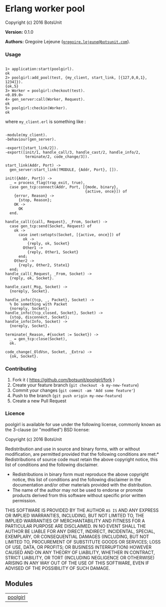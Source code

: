 

# Erlang worker pool #

Copyright (c) 2016 BotsUnit

__Version:__ 0.1.0

__Authors:__ Gregoire Lejeune ([`gregoire.lejeune@botsunit.com`](mailto:gregoire.lejeune@botsunit.com)).


### Usage ###

```

1> application:start(poolgirl).
ok
2> poolgirl:add_pool(test, {my_client, start_link, [{127,0,0,1}, 1234]}).
{ok,5}
3> Worker = poolgirl:checkout(test).
<0.89.0>
4> gen_server:call(Worker, Request).
ok
5> poolgirl:checkin(Worker).
ok

```

where `my_client.erl` is something like :

```

-module(my_client).
-behaviour(gen_server).

-export([start_link/2]).
-export([init/1, handle_call/3, handle_cast/2, handle_info/2,
         terminate/2, code_change/3]).

start_link(Addr, Port) ->
  gen_server:start_link(?MODULE, {Addr, Port}, []).

init({Addr, Port}) ->
  _ = process_flag(trap_exit, true),
  case gen_tcp:connect(Addr, Port, [{mode, binary},
                                    {active, once}]) of
    {error, Reason} ->
      {stop, Reason};
    OK ->
      OK
  end.

handle_call({call, Request}, _From, Socket) ->
  case gen_tcp:send(Socket, Request) of
    ok ->
      case inet:setopts(Socket, [{active, once}]) of
        ok ->
          {reply, ok, Socket}
        Other1 ->
          {reply, Other1, Socket}
      end;
    Other2 ->
      {reply, Other2, State1}
  end;
handle_call(_Request, _From, Socket) ->
  {reply, ok, Socket}.

handle_cast(_Msg, Socket) ->
  {noreply, Socket}.

handle_info({tcp, _, Packet}, Socket) ->
  % Do something with Packet
  {noreply, Socket};
handle_info({tcp_closed, Socket}, Socket) ->
  {stop, disconnect, Socket};
handle_info(Info, Socket) ->
  {noreply, Socket}.

terminate(_Reason, #{socket := Socket}) ->
  _ = gen_tcp:close(Socket),
  ok.

code_change(_OldVsn, Socket, _Extra) ->
  {ok, Socket}.
```


### Contributing ###
1. Fork it ( https://github.com/botsunit/poolgirl/fork )
1. Create your feature branch (`git checkout -b my-new-feature`)
1. Commit your changes (`git commit -am 'Add some feature'`)
1. Push to the branch (`git push origin my-new-feature`)
1. Create a new Pull Request



### Licence ###

poolgirl is available for use under the following license, commonly known as the 3-clause (or "modified") BSD license:

Copyright (c) 2016 BotsUnit<br />

Redistribution and use in source and binary forms, with or without modification, are permitted provided that the following conditions are met:* Redistributions of source code must retain the above copyright notice, this list of conditions and the following disclaimer.
* Redistributions in binary form must reproduce the above copyright notice, this list of conditions and the following disclaimer in the documentation and/or other materials provided with the distribution.
* The name of the author may not be used to endorse or promote products derived from this software without specific prior written permission.



THIS SOFTWARE IS PROVIDED BY THE AUTHOR `AS IS` AND ANY EXPRESS OR IMPLIED WARRANTIES, INCLUDING, BUT NOT LIMITED TO, THE IMPLIED WARRANTIES OF MERCHANTABILITY AND FITNESS FOR A PARTICULAR PURPOSE ARE DISCLAIMED. IN NO EVENT SHALL THE AUTHOR BE LIABLE FOR ANY DIRECT, INDIRECT, INCIDENTAL, SPECIAL, EXEMPLARY, OR CONSEQUENTIAL DAMAGES (INCLUDING, BUT NOT LIMITED TO, PROCUREMENT OF SUBSTITUTE GOODS OR SERVICES; LOSS OF USE, DATA, OR PROFITS; OR BUSINESS INTERRUPTION) HOWEVER CAUSED AND ON ANY THEORY OF LIABILITY, WHETHER IN CONTRACT, STRICT LIABILITY, OR TORT (INCLUDING NEGLIGENCE OR OTHERWISE) ARISING IN ANY WAY OUT OF THE USE OF THIS SOFTWARE, EVEN IF ADVISED OF THE POSSIBILITY OF SUCH DAMAGE.


## Modules ##


<table width="100%" border="0" summary="list of modules">
<tr><td><a href="https://github.com/botsunit/poolgirl/blob/master/doc/poolgirl.md" class="module">poolgirl</a></td></tr></table>

